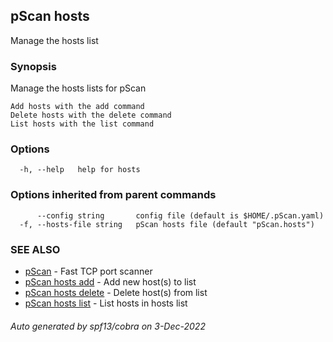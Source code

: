 ## pScan hosts

Manage the hosts list

### Synopsis

Manage the hosts lists for pScan
	
	Add hosts with the add command
	Delete hosts with the delete command
	List hosts with the list command

### Options

```
  -h, --help   help for hosts
```

### Options inherited from parent commands

```
      --config string       config file (default is $HOME/.pScan.yaml)
  -f, --hosts-file string   pScan hosts file (default "pScan.hosts")
```

### SEE ALSO

* [pScan](pScan.md)	 - Fast TCP port scanner
* [pScan hosts add](pScan_hosts_add.md)	 - Add new host(s) to list
* [pScan hosts delete](pScan_hosts_delete.md)	 - Delete host(s) from list
* [pScan hosts list](pScan_hosts_list.md)	 - List hosts in hosts list

###### Auto generated by spf13/cobra on 3-Dec-2022
